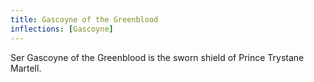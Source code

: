 ```yaml
---
title: Gascoyne of the Greenblood
inflections: [Gascoyne]
---
```


Ser Gascoyne of the Greenblood is the sworn shield of Prince Trystane Martell.


